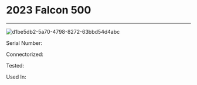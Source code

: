 # **2023 Falcon 500**
---

![d1be5db2-5a70-4798-8272-63bbd54d4abc](https://mcquaidrobotics.github.io/inv/images/d1be5db2-5a70-4798-8272-63bbd54d4abc.png)

Serial Number: 

Connectorized: 

Tested: 

Used In: 

